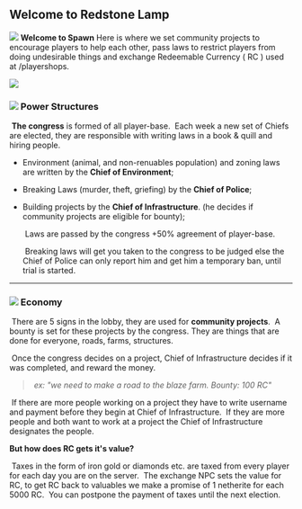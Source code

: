 

## Welcome to Redstone Lamp

![](https://static.wikia.nocookie.net/minecraft_gamepedia/images/f/ff/Polished_Andesite_%28texture%29_JE2_BE2.png/revision/20201001140220/scale-to-width-down/120) **Welcome to Spawn**
Here is where we set community projects to encourage players to help each other, pass laws to restrict players from doing undesirable things and exchange Redeemable Currency ( RC ) used at /playershops.

![](https://static.wikia.nocookie.net/minecraft_gamepedia/images/e/e7/Lit_Redstone_Lamp_JE3_BE2.png/revision/latest/scale-to-width-down/300?cb=20180413085810)

### ![](https://static.wikia.nocookie.net/minecraft_gamepedia/images/2/22/Chiseled_Polished_Blackstone_%28texture%29_JE1_BE1.png/revision/20200930213050/scale-to-width-down/120) Power Structures

​	**The congress** is formed of all player-base.
​	Each week a new set of Chiefs are elected, they are responsible with writing laws in a book & quill and hiring people.

- Environment (animal, and non-renuables population) and zoning laws are written by the **Chief of Environment**; 

- Breaking Laws (murder, theft, griefing) by the **Chief of Police**; 

- Building projects by the **Chief of Infrastructure**. (he decides if community projects are eligible for bounty);

  

  ​	Laws are passed by the congress +50% agreement of player-base.
  
  ​	Breaking laws will get you taken to the congress to be judged else the Chief of Police can only report him and get him a temporary ban, until trial is started.


------

### ![](https://static.wikia.nocookie.net/minecraft_gamepedia/images/d/da/Block_of_Gold_%28texture%29_JE6_BE3.png/revision/20201001120857/scale-to-width-down/120) Economy

​	There are 5 signs in the lobby, they are used for **community projects**.
​	A bounty is set for these projects by the congress.
​	They are things that are done for everyone, roads, farms, structures.

​	Once the congress decides on a project, Chief of Infrastructure decides if it was completed, and reward the money.
> ​	*ex: "we need to make a road to the blaze farm. Bounty: 100 RC"*

​	If there are more people working on a project they have to write username and payment before they begin at Chief of Infrastructure. 
​	If they are more people and both want to work at a project the Chief of Infrastructure designates the people.

**But how does RC gets it's value?**

​	Taxes in the form of iron gold or diamonds etc. are taxed from every player for each day you are on the server.
​	The exchange NPC sets the value for RC, to get RC back to valuables we make a promise of 1 netherite for each 5000 RC.
​	You can postpone the payment of taxes until the next election.
